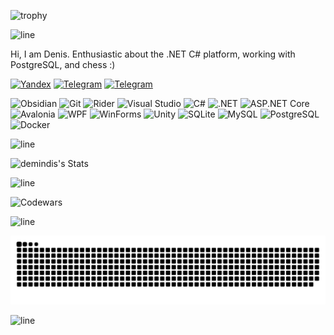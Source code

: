 ![trophy](https://github-profile-trophy.vercel.app/?username=demindis&theme=darkhub&no-bg=true&no-frame=true)

![line](https://capsule-render.vercel.app/api?type=rect&color=gradient&height=1)

Hi, I am Denis. Enthusiastic about the .NET C# platform, working with PostgreSQL, and chess :)



[telegram-news-badge]: https://img.shields.io/badge/demindis-Telegram-blue?style=flat&logo=Telegram
[telegram-news]: https://t.me/demindis

[![Yandex](https://img.shields.io/badge/-maxwelldenis888@yandex.ru-F9DB60?style=flat-square&logo=Yandex&logoColor=FF3333)](mailto:deti200500@yandex.ru) [![Telegram](https://img.shields.io/badge/Telegram-blue?style=flat-square&logo=Telegram)](https://t.me/demindis) [![Telegram][telegram-news-badge]][telegram-news] 


![Obsidian](https://img.shields.io/badge/Obsidian-%23483699.svg?style=for-the-badge&logo=obsidian&logoColor=white)
![Git](https://img.shields.io/badge/git-%23F05033.svg?style=for-the-badge&logo=git&logoColor=white)
![Rider](https://img.shields.io/badge/Rider-000000.svg?&style=for-the-badge&logo=rider&logoColor=white)
![Visual Studio](https://img.shields.io/badge/Visual%20Studio-5C2D91.svg?&style=for-the-badge&logo=visual-studio&logoColor=white)
![C#](https://img.shields.io/badge/C%23-68217A.svg?&style=for-the-badge&logo=c-sharp&logoColor=white)
![.NET](https://img.shields.io/badge/.NET-5C2D91?style=for-the-badge&logo=.net&logoColor=white)
![ASP.NET Core](https://img.shields.io/badge/ASP.NET%20Core-%23512BD4.svg?style=for-the-badge&logo=dotnet&logoColor=white)
![Avalonia](https://img.shields.io/badge/Avalonia-%233121B6.svg?style=for-the-badge&logo=avalonia&logoColor=white)
![WPF](https://img.shields.io/badge/WPF-%230078D7.svg?style=for-the-badge&logo=windows&logoColor=white)
![WinForms](https://img.shields.io/badge/WinForms-%230078D7.svg?style=for-the-badge&logo=windows&logoColor=white)
![Unity](https://img.shields.io/badge/Unity-%23FFFFFF.svg?style=for-the-badge&logo=unity&logoColor=black)
![SQLite](https://img.shields.io/badge/SQLite-%23003B57.svg?style=for-the-badge&logo=sqlite&logoColor=white)
![MySQL](https://img.shields.io/badge/MySQL-%234479A1.svg?style=for-the-badge&logo=mysql&logoColor=white)
![PostgreSQL](https://img.shields.io/badge/PostgreSQL-%23316192.svg?style=for-the-badge&logo=postgresql&logoColor=white)
![Docker](https://img.shields.io/badge/Docker-%232496ED.svg?style=for-the-badge&logo=docker&logoColor=white)

![line](https://capsule-render.vercel.app/api?type=rect&color=gradient&height=1)

![demindis's Stats](https://github-readme-stats.vercel.app/api?username=demindis&theme=dracula&show_icons=true&hide_border=true&count_private=true)

![line](https://capsule-render.vercel.app/api?type=rect&color=gradient&height=1)

![Codewars](https://www.codewars.com/users/Demindis/badges/large)


![line](https://capsule-render.vercel.app/api?type=rect&color=gradient&height=1)

![snake gif](https://github.com/demindis/demindis/blob/output/github-snake-dark.svg)


![line](https://capsule-render.vercel.app/api?type=rect&color=gradient&height=1)
